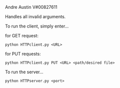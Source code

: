 Andre Austin
V#00827611

Handles all invalid arguments. 

To run the client, simply enter...

for GET request:

	python HTTPclient.py <URL>


for PUT requests:
	
	python HTTPclient.py PUT <URL> <path/desired file>


To run the server...

	python HTTPserver.py <port>
